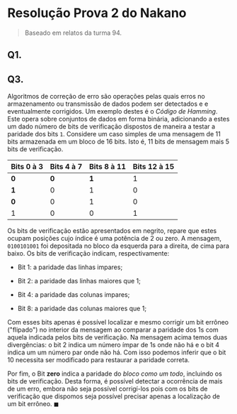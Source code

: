 # Resolução Prova 2 do Nakano

> Baseado em relatos da turma 94.

## Q1.

## Q3.

Algoritmos de correção de erro são operações pelas quais erros no armazenamento ou transmissão de dados podem ser detectados e e eventualmente corrigidos. Um exemplo destes é o *Código de Hamming*. Este opera sobre conjuntos de dados em forma binária, adicionando a estes um dado número de bits de verificação dispostos de maneira a testar a paridade dos bits `1`. Considere um caso simples de uma mensagem de 11 bits armazenada em um bloco de 16 bits. Isto é, 11 bits de mensagem mais 5 bits de verificação.

| Bits 0 à 3 | Bits 4 à 7 | Bits 8 à 11 | Bits 12 à 15 |
| ---------- | ---------- | ----------- | ------------ |
| **0**      | **0**      | **1**       | 1            |
| **1**      | 0          | 1           | 0            |
| **0**      | 0          | 1           | 0            |
| 1          | 0          | 0           | 1            |

Os bits de verificação estão apresentados em negrito, repare que estes ocupam posições cujo índice é uma potência de 2 ou zero. A mensagem, `0100101001` foi depositada no bloco da esquerda para a direita, de cima para baixo. Os bits de verificação indicam, respectivamente:

- Bit 1: a paridade das linhas impares;

- Bit 2: a paridade das linhas maiores que 1;

- Bit 4: a paridade das colunas impares;

- Bit 8: a paridade das colunas maiores que 1;

Com esses bits apenas é possível localizar e mesmo corrigir um bit errôneo ("flipado") no interior da mensagem ao comparar a paridade dos 1s com aquela indicada pelos bits de verificação. Na mensagem acima temos duas divergências: o bit 2 indica um número ímpar de 1s onde não há e o bit 4 indica um um número par onde não há. Com isso podemos inferir que o bit 10 necessita ser modificado para restaurar a paridade correta.

Por fim, o Bit **zero** indica a paridade do *bloco como um todo*, incluindo os bits de verificação. Desta forma, é possível detectar a ocorrência de mais de um erro, embora não seja possível corrigí-los pois com os bits de verificação que dispomos seja possível precisar apenas a localização de um bit errôneo. $\blacksquare$